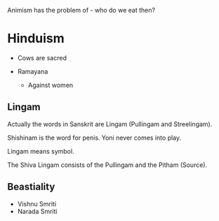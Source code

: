 Animism has the problem of - who do we eat then?

# Hinduism
- Cows are sacred

- Ramayana
	- Against women

## Lingam

Actually the words in Sanskrit are Lingam (Pullingam and Streelingam).

Shishinam is the word for penis.
Yoni never comes into play.

Lingam means symbol.

The Shiva Lingam consists of the Pullingam and the Pitham (Source).
## Beastiality

- Vishnu Smriti
- Narada Smriti
